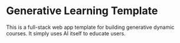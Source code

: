 # Generative Learning Template 
This is a full-stack web app template for building generative dynamic courses. It simply uses AI itself to educate users. 

